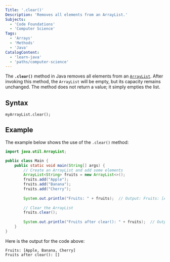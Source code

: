 ```yaml
---
Title: '.clear()'
Description: 'Removes all elements from an ArrayList.' 
Subjects:
  - 'Code Foundations'
  - 'Computer Science'
Tags:
  - 'Arrays'
  - 'Methods'
  - 'Java'
CatalogContent:
  - 'learn-java'
  - 'paths/computer-science'
---
```


The **`.clear()`** method in Java removes all elements from an [`ArrayList`](https://www.codecademy.com/resources/docs/java/array-list). After invoking this method, the `ArrayList` will be empty, but its capacity remains unchanged. The method does not return a value; it simply empties the list.

## Syntax

```pseudo
myArrayList.clear();
```

## Example

The example below shows the use of the `.clear()` method:

```java
import java.util.ArrayList;

public class Main {
    public static void main(String[] args) {
        // Create an ArrayList and add some elements
        ArrayList<String> fruits = new ArrayList<>();
        fruits.add("Apple");
        fruits.add("Banana");
        fruits.add("Cherry");
        
        System.out.println("Fruits: " + fruits);  // Output: Fruits: [Apple, Banana, Cherry]
        
        // Clear the ArrayList
        fruits.clear();
        
        System.out.println("Fruits after clear(): " + fruits);  // Output: Fruits after clear(): []
    }
}
```

Here is the output for the code above:

```shell
Fruits: [Apple, Banana, Cherry]
Fruits after clear(): []
```
